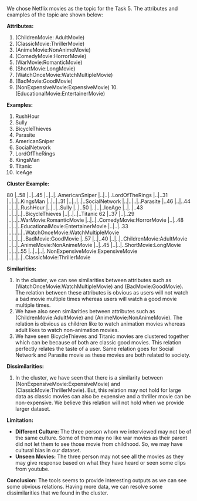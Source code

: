 We chose Netflix movies as the topic for the Task 5. The attributes and examples of the topic are shown below:

**Attributes:** 

 1.  (ChildrenMovie: AdultMovie) 
 2. (ClassicMovie:ThrillerMovie)
 3. (AnimeMovie:NonAnimeMovie)
 4. (ComedyMovie:HorrorMovie)
 5. (WarMovie:RomanticMovie)
 6. (ShortMovie:LongMovie)
 7. (WatchOnceMovie:WatchMultipleMovie)
 8. (BadMovie:GoodMovie)
 9. (NonExpensiveMovie:ExpensiveMovie)
 10.(EducationalMovie:EntertainerMovie) 

**Examples:**

 1. RushHour
 2. Sully
 3. BicycleThieves
 4. Parasite
 5. AmericanSniper
 6. SocialNetwork
 7. LordOfTheRings
 8. KingsMan
 9. Titanic
 10. IceAge 


**Cluster Example:**

80
|..58
|..|..45
|..|..|..AmericanSniper
|..|..|..LordOfTheRings
|..|..31
|..|..|..KingsMan
|..|..|..31
|..|..|..|..SocialNetwork
|..|..|..|..Parasite
|..46
|..|..44
|..|..|..RushHour
|..|..|..Sully
|..|..50
|..|..|..IceAge
|..|..|..43
|..|..|..|..BicycleThieves
|..|..|..|..Titanic
62
|..37
|..|..29
|..|..|..WarMovie:RomanticMovie
|..|..|..ComedyMovie:HorrorMovie
|..|..48
|..|..|..EducationalMovie:EntertainerMovie
|..|..|..33
|..|..|..|..WatchOnceMovie:WatchMultipleMovie
|..|..|..|..BadMovie:GoodMovie
|..57
|..|..40
|..|..|..ChildrenMovie:AdultMovie
|..|..|..AnimeMovie:NonAnimeMovie
|..|..45
|..|..|..ShortMovie:LongMovie
|..|..|..55
|..|..|..|..NonExpensiveMovie:ExpensiveMovie
|..|..|..|..ClassicMovie:ThrillerMovie




**Similarities:**

 1. In the cluster, we can see similarities between attributes such as (WatchOnceMovie:WatchMultipleMovie) and (BadMovie:GoodMovie). The relation between these attributes is obvious as users will not watch a bad movie multiple times whereas users will watch a good movie multiple times.
 2. We have also seen similarities between attributes such as (ChildrenMovie:AdultMovie) and (AnimeMovie:NonAnimeMovie). The relation is obvious as children like to watch animation movies whereas adult likes to watch non-animation movies.
 3. We have seen BicycleThieves and Titanic movies are clustered together which can be because of both are classic good movies. This relation perfectly relates the taste of a user. Same relation goes for Social Network and Parasite movie as these movies are both related to society. 
 
 **Dissimilarities:**
 
 1. In the cluster, we have seen that there is a similarity between (NonExpensiveMovie:ExpensiveMovie) and (ClassicMovie:ThrillerMovie). But, this relation may not hold for large data as classic movies can also be expensive and a thriller movie can be non-expensive. We believe this relation will not hold when we provide larger dataset.


**Limitation:**

 - **Different Culture:** The three person whom we interviewed may not be of the same culture. Some of them may no like war movies as their parent did not let them to see those movie from childhood. So, we may have cultural bias in our dataset.
 - **Unseen Movies:** The three person may not see all the movies as they may give response based on what they have heard or seen some clips from youtube.


**Conclusion:** The tools seems to provide interesting outputs as we can see some obvious relations. Having more data, we can resolve some dissimilarities that we found in the cluster. 
